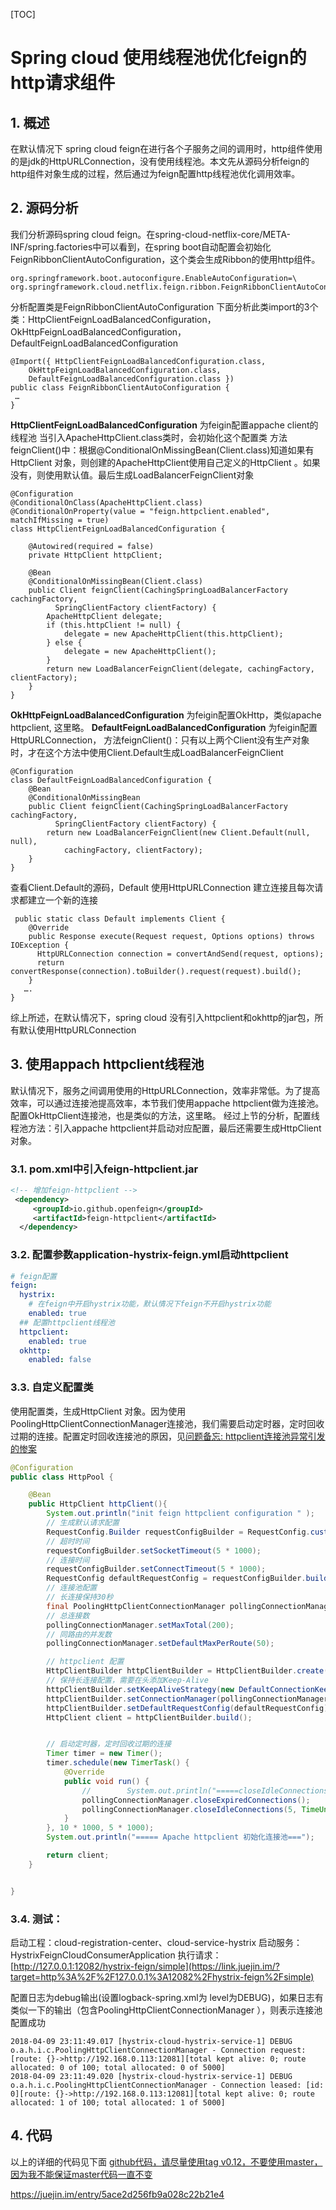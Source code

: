 [TOC]



# Spring cloud 使用线程池优化feign的http请求组件

 

## 1. 概述

在默认情况下 spring cloud feign在进行各个子服务之间的调用时，http组件使用的是jdk的HttpURLConnection，没有使用线程池。本文先从源码分析feign的http组件对象生成的过程，然后通过为feign配置http线程池优化调用效率。

## 2. 源码分析

我们分析源码spring cloud feign。在spring-cloud-netflix-core/META-INF/spring.factories中可以看到，在spring boot自动配置会初始化FeignRibbonClientAutoConfiguration，这个类会生成Ribbon的使用http组件。

```
org.springframework.boot.autoconfigure.EnableAutoConfiguration=\
org.springframework.cloud.netflix.feign.ribbon.FeignRibbonClientAutoConfiguration,\
```

分析配置类是FeignRibbonClientAutoConfiguration 下面分析此类import的3个类：HttpClientFeignLoadBalancedConfiguration，OkHttpFeignLoadBalancedConfiguration，DefaultFeignLoadBalancedConfiguration

```
@Import({ HttpClientFeignLoadBalancedConfiguration.class,
    OkHttpFeignLoadBalancedConfiguration.class,
    DefaultFeignLoadBalancedConfiguration.class })
public class FeignRibbonClientAutoConfiguration {
 …
}
```

**HttpClientFeignLoadBalancedConfiguration** 
为feigin配置appache client的线程池 
当引入ApacheHttpClient.class类时，会初始化这个配置类 
方法feignClient()中：根据@ConditionalOnMissingBean(Client.class)知道如果有HttpClient 对象，则创建的ApacheHttpClient使用自己定义的HttpClient 。如果没有，则使用默认值。最后生成LoadBalancerFeignClient对象

```
@Configuration
@ConditionalOnClass(ApacheHttpClient.class)
@ConditionalOnProperty(value = "feign.httpclient.enabled", matchIfMissing = true)
class HttpClientFeignLoadBalancedConfiguration {

    @Autowired(required = false)
    private HttpClient httpClient;

    @Bean
    @ConditionalOnMissingBean(Client.class)
    public Client feignClient(CachingSpringLoadBalancerFactory cachingFactory,
          SpringClientFactory clientFactory) {
        ApacheHttpClient delegate;
        if (this.httpClient != null) {
            delegate = new ApacheHttpClient(this.httpClient);
        } else {
            delegate = new ApacheHttpClient();
        }
        return new LoadBalancerFeignClient(delegate, cachingFactory, clientFactory);
    }
}
```

**OkHttpFeignLoadBalancedConfiguration** 
为feigin配置OkHttp，类似apache httpclient, 这里略。 
**DefaultFeignLoadBalancedConfiguration** 
为feigin配置HttpURLConnection， 
方法feignClient()：只有以上两个Client没有生产对象时，才在这个方法中使用Client.Default生成LoadBalancerFeignClient

```
@Configuration
class DefaultFeignLoadBalancedConfiguration {
    @Bean
    @ConditionalOnMissingBean
    public Client feignClient(CachingSpringLoadBalancerFactory cachingFactory,
          SpringClientFactory clientFactory) {
        return new LoadBalancerFeignClient(new Client.Default(null, null),
            cachingFactory, clientFactory);
    }
}
```

查看Client.Default的源码，Default 使用HttpURLConnection 建立连接且每次请求都建立一个新的连接

```
 public static class Default implements Client {
    @Override
    public Response execute(Request request, Options options) throws IOException {
      HttpURLConnection connection = convertAndSend(request, options);
      return convertResponse(connection).toBuilder().request(request).build();
    }
   ….
}
```

综上所述，在默认情况下，spring cloud 没有引入httpclient和okhttp的jar包，所有默认使用HttpURLConnection

## 3. 使用appach httpclient线程池

默认情况下，服务之间调用使用的HttpURLConnection，效率非常低。为了提高效率，可以通过连接池提高效率，本节我们使用appache httpclient做为连接池。配置OkHttpClient连接池，也是类似的方法，这里略。 经过上节的分析，配置线程池方法：引入appache httpclient并启动对应配置，最后还需要生成HttpClient对象。

### 3.1. pom.xml中引入feign-httpclient.jar

```xml
<!-- 增加feign-httpclient -->
 <dependency>
     <groupId>io.github.openfeign</groupId>
     <artifactId>feign-httpclient</artifactId>
  </dependency>
```

### 3.2. 配置参数application-hystrix-feign.yml启动httpclient

```yaml
# feign配置
feign:
  hystrix:
    # 在feign中开启hystrix功能，默认情况下feign不开启hystrix功能
    enabled: true
  ## 配置httpclient线程池
  httpclient:
    enabled: true
  okhttp:
    enabled: false
```

### 3.3. 自定义配置类

使用配置类，生成HttpClient 对象。因为使用PoolingHttpClientConnectionManager连接池，我们需要启动定时器，定时回收过期的连接。配置定时回收连接池的原因，见[问题备忘: httpclient连接池异常引发的惨案](https://link.juejin.im/?target=https%3A%2F%2Fblog.csdn.net%2Fhry2015%2Farticle%2Fdetails%2F78965690)

```java
@Configuration
public class HttpPool {

    @Bean
    public HttpClient httpClient(){
        System.out.println("init feign httpclient configuration " );
        // 生成默认请求配置
        RequestConfig.Builder requestConfigBuilder = RequestConfig.custom();
        // 超时时间
        requestConfigBuilder.setSocketTimeout(5 * 1000);
        // 连接时间
        requestConfigBuilder.setConnectTimeout(5 * 1000);
        RequestConfig defaultRequestConfig = requestConfigBuilder.build();
        // 连接池配置
        // 长连接保持30秒
        final PoolingHttpClientConnectionManager pollingConnectionManager = new PoolingHttpClientConnectionManager(30, TimeUnit.MILLISECONDS);
        // 总连接数
        pollingConnectionManager.setMaxTotal(200);
        // 同路由的并发数
        pollingConnectionManager.setDefaultMaxPerRoute(50);

        // httpclient 配置
        HttpClientBuilder httpClientBuilder = HttpClientBuilder.create();
        // 保持长连接配置，需要在头添加Keep-Alive
        httpClientBuilder.setKeepAliveStrategy(new DefaultConnectionKeepAliveStrategy());
        httpClientBuilder.setConnectionManager(pollingConnectionManager);
        httpClientBuilder.setDefaultRequestConfig(defaultRequestConfig);
        HttpClient client = httpClientBuilder.build();


        // 启动定时器，定时回收过期的连接
        Timer timer = new Timer();
        timer.schedule(new TimerTask() {
            @Override
            public void run() {
                //        System.out.println("=====closeIdleConnections===");
                pollingConnectionManager.closeExpiredConnections();
                pollingConnectionManager.closeIdleConnections(5, TimeUnit.SECONDS);
            }
        }, 10 * 1000, 5 * 1000);
        System.out.println("===== Apache httpclient 初始化连接池===");

        return client;
    }


}
```

### 3.4. 测试：

启动工程：cloud-registration-center、cloud-service-hystrix 
启动服务：HystrixFeignCloudConsumerApplication 
执行请求：[http://127.0.0.1:12082/hystrix-feign/simple](https://link.juejin.im/?target=http%3A%2F%2F127.0.0.1%3A12082%2Fhystrix-feign%2Fsimple)

配置日志为debug输出(设置logback-spring.xml为 level为DEBUG)，如果日志有类似一下的输出（包含PoolingHttpClientConnectionManager ），则表示连接池配置成功

```
2018-04-09 23:11:49.017 [hystrix-cloud-hystrix-service-1] DEBUG o.a.h.i.c.PoolingHttpClientConnectionManager - Connection request: [route: {}->http://192.168.0.113:12081][total kept alive: 0; route allocated: 0 of 100; total allocated: 0 of 5000]
2018-04-09 23:11:49.020 [hystrix-cloud-hystrix-service-1] DEBUG o.a.h.i.c.PoolingHttpClientConnectionManager - Connection leased: [id: 0][route: {}->http://192.168.0.113:12081][total kept alive: 0; route allocated: 1 of 100; total allocated: 1 of 5000]
```

## 4. 代码

以上的详细的代码见下面 
[github代码，请尽量使用tag v0.12，不要使用master，因为我不能保证master代码一直不变](https://link.juejin.im/?target=https%3A%2F%2Fgithub.com%2Fhryou0922%2Fspring_cloud%2Ftree%2Fv0.12%2Fcloud-consumer-hystrix%2Fsrc%2Fmain%2Fjava%2Fcom%2Fhry%2Fspring%2Fcloud%2Fconsumer%2Fhystrix%2Ffeign)





https://juejin.im/entry/5ace2d256fb9a028c22b21e4